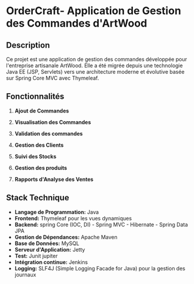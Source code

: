 
# OrderCraft- Application de Gestion des Commandes d'ArtWood

## Description
Ce projet est une application de gestion des commandes développée pour l'entreprise artisanale ArtWood. Elle a été migrée depuis une technologie Java EE (JSP, Servlets) vers une architecture moderne et évolutive basée sur Spring Core MVC avec Thymeleaf.

## Fonctionnalités

1. **Ajout de Commandes**


2. **Visualisation des Commandes**
  

3. **Validation des commandes**


4. **Gestion des Clients**


5. **Suivi des Stocks**

6. **Gestion des produits**
    
 7. **Rapports d'Analyse des Ventes**




## Stack Technique

- **Langage de Programmation:** Java
- **Frontend:**  Thymeleaf pour les vues dynamiques
- **Backend:** spring Core (IOC, DI) - Spring MVC - Hibernate - Spring Data JPA 
- **Gestion de Dépendances:** Apache Maven
- **Base de Données:** MySQL
- **Serveur d'Application:** Jetty
- **Test:** Junit jupiter 
- **Intégration continue:** Jenkins
- **Logging:** SLF4J (Simple Logging Facade for Java) pour la gestion des journaux


